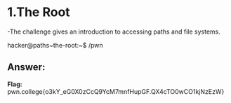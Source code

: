 # 1.The Root
-The challenge gives an introduction to accessing paths and file systems.

hacker@paths~the-root:~$ /pwn

## Answer:
**Flag:** pwn.college{o3kY_eG0X0zCcQ9YcM7mnfHupGF.QX4cTO0wCO1kjNzEzW}
